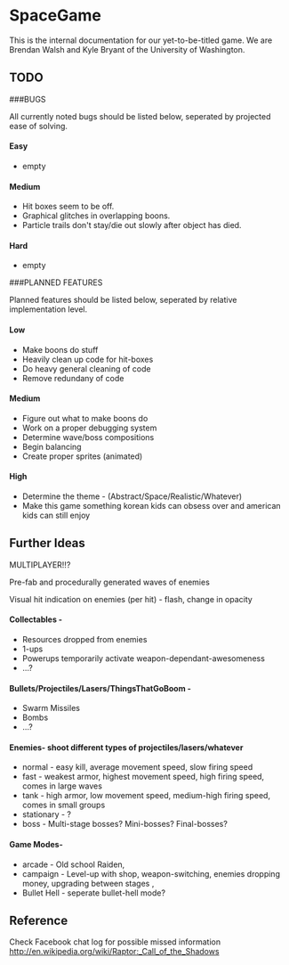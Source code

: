 # SpaceGame

This is the internal documentation for our yet-to-be-titled game. We are Brendan Walsh and Kyle Bryant of the University of Washington.

## TODO

###BUGS

All currently noted bugs should be listed below, seperated by projected ease of solving.

#### Easy
- empty

#### Medium
- Hit boxes seem to be off.
- Graphical glitches in overlapping boons.
- Particle trails don't stay/die out slowly after object has died.

#### Hard
- empty

###PLANNED FEATURES

Planned features should be listed below, seperated by relative implementation level.

#### Low
- Make boons do stuff
- Heavily clean up code for hit-boxes
- Do heavy general cleaning of code
- Remove redundany of code

#### Medium
- Figure out what to make boons do
- Work on a proper debugging system
- Determine wave/boss compositions
- Begin balancing
- Create proper sprites (animated)

#### High
- Determine the theme - (Abstract/Space/Realistic/Whatever)
- Make this game something korean kids can obsess over and american kids can still enjoy


## Further Ideas

MULTIPLAYER!!?

Pre-fab and procedurally generated waves of enemies

Visual hit indication on enemies (per hit) - flash, change in opacity

#### Collectables - 
- Resources dropped from enemies
- 1-ups
- Powerups temporarily activate weapon-dependant-awesomeness
- ...?

#### Bullets/Projectiles/Lasers/ThingsThatGoBoom - 
- Swarm Missiles
- Bombs
- ...?

#### Enemies- shoot different types of projectiles/lasers/whatever
- normal - easy kill, average movement speed, slow firing speed
- fast -  weakest armor, highest movement speed, high firing speed, comes in large waves
- tank - high armor, low movement speed, medium-high firing speed, comes in small groups
- stationary - ?
- boss - Multi-stage bosses? Mini-bosses? Final-bosses?

#### Game Modes- 
- arcade - Old school Raiden, 
- campaign - Level-up with shop, weapon-switching, enemies dropping money, upgrading between stages , 
- Bullet Hell - seperate bullet-hell mode? 


## Reference
Check Facebook chat log for possible missed information
http://en.wikipedia.org/wiki/Raptor:_Call_of_the_Shadows
